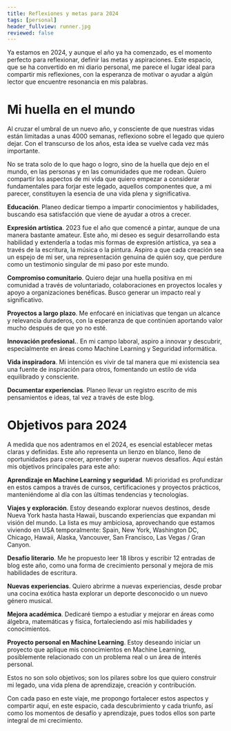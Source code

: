 ```yaml
---
title: Reflexiones y metas para 2024
tags: [personal]
header_fullview: runner.jpg
reviewed: false
---
```

Ya estamos en 2024, y aunque el año ya ha comenzado, es el momento perfecto para reflexionar, definir las metas y aspiraciones. Este espacio, que se ha convertido en mi diario personal, me parece el lugar ideal para compartir mis reflexiones, con la esperanza de motivar o ayudar a algún lector que encuentre resonancia en mis palabras.

# Mi huella en el mundo

Al cruzar el umbral de un nuevo año, y consciente de que nuestras vidas están limitadas a unas 4000 semanas, reflexiono sobre el legado que quiero dejar. Con el transcurso de los años, esta idea se vuelve cada vez más importante. 

No se trata solo de lo que hago o logro, sino de la huella que dejo en el mundo, en las personas y en las comunidades que me rodean. Quiero compartir los aspectos de mi vida que quiero empezar a considerar fundamentales para forjar este legado, aquellos componentes que, a mi parecer, constituyen la esencia de una vida plena y significativa.

**Educación**. Planeo dedicar tiempo a impartir conocimientos y habilidades, buscando esa satisfacción que viene de ayudar a otros a crecer.

**Expresión artística**. 2023 fue el año que comencé a pintar, aunque de una manera bastante amateur. Este año, mi deseo es seguir desarrollando esta habilidad y extenderla a todas mis formas de expresión artística, ya sea a través de la escritura, la música o la pintura. Aspiro a que cada creación sea un espejo de mi ser, una representación genuina de quién soy, que perdure como un testimonio singular de mi paso por este mundo.

**Compromiso comunitario**. Quiero dejar una huella positiva en mi comunidad a través de voluntariado, colaboraciones en proyectos locales y apoyo a organizaciones benéficas. Busco generar un impacto real y significativo.

**Proyectos a largo plazo**. Me enfocaré en iniciativas que tengan un alcance y relevancia duraderos, con la esperanza de que continúen aportando valor mucho después de que yo no esté.

**Innovación profesional.**. En mi campo laboral, aspiro a innovar y descubrir, especialmente en áreas como Machine Learning y Seguridad informática.

**Vida inspiradora**. Mi intención es vivir de tal manera que mi existencia sea una fuente de inspiración para otros, fomentando un estilo de vida equilibrado y consciente.

**Documentar experiencias**. Planeo llevar un registro escrito de mis pensamientos e ideas, tal vez a través de este blog. 

# Objetivos para 2024

A medida que nos adentramos en el 2024, es esencial establecer metas claras y definidas. Este año representa un lienzo en blanco, lleno de oportunidades para crecer, aprender y superar nuevos desafíos. Aquí están mis objetivos principales para este año:

**Aprendizaje en Machine Learning y seguridad**. Mi prioridad es profundizar en estos campos a través de cursos, certificaciones y proyectos prácticos, manteniéndome al día con las últimas tendencias y tecnologías.

**Viajes y exploración**. Estoy deseando explorar nuevos destinos, desde Nueva York hasta hasta Hawaii, buscando experiencias que expandan mi visión del mundo. La lista es muy ambiciosa, aprovechando que estamos viviendo en USA temporalmente: Spain, New York, Washington DC, Chicago, Hawaii, Alaska, Vancouver, San Francisco, Las Vegas / Gran Canyon.

**Desafío literario**. Me he propuesto leer 18 libros y escribir 12 entradas de blog este año, como una forma de crecimiento personal y mejora de mis habilidades de escritura.

**Nuevas experiencias**. Quiero abrirme a nuevas experiencias, desde probar una cocina exótica hasta explorar un deporte desconocido o un nuevo género musical.

**Mejora académica**. Dedicaré tiempo a estudiar y mejorar en áreas como álgebra, matemáticas y física, fortaleciendo así mis habilidades y conocimientos.

**Proyecto personal en Machine Learning**. Estoy deseando iniciar un proyecto que aplique mis conocimientos en Machine Learning, posiblemente relacionado con un problema real o un área de interés personal.

Estos no son solo objetivos; son los pilares sobre los que quiero construir mi legado, una vida plena de aprendizaje, creación y contribución. 

Con cada paso en este viaje, me propongo fortalecer estos aspectos y compartir aquí, en este espacio, cada descubrimiento y cada triunfo, así como los momentos de desafío y aprendizaje, pues todos ellos son parte integral de mi crecimiento.
